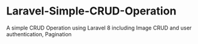 # Laravel-Simple-CRUD-Operation
A simple CRUD Operation using Laravel 8 including Image CRUD and user authentication, Pagination
